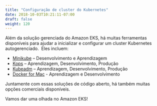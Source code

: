 ```yaml
---
title: "Configuração de cluster do Kubernetes"
date: 2018-10-03T10:21:11-07:00
draft: false
weight: 120
---
```



Além da solução gerenciada do Amazon EKS, há muitas ferramentas disponíveis para ajudar a inicializar e configurar um cluster Kubernetes autogerenciado.  Eles incluem:

* [Minikube](https://kubernetes.io/docs/setup/minikube/) – Desenvolvimento e Aprendizagem
* [Kops](https://github.com/kubernetes/kops) – Aprendizagem, Desenvolvimento, Produção
* [Kubeadm](https://kubernetes.io/docs/setup/independent/create-cluster-kubeadm/) – Aprendizagem, Desenvolvimento, Produção
* [Docker for Mac](https://docs.docker.com/docker-for-mac/#kubernetes) - Aprendizagem e Desenvolvimento

Juntamente com essas soluções de código aberto, há também muitas opções comerciais disponíveis.

Vamos dar uma olhada no Amazon EKS!
